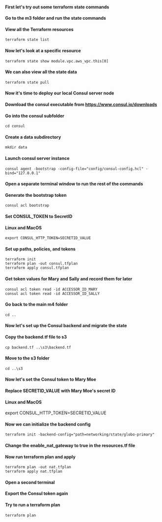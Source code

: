 #### First let's try out some terraform state commands
#### Go to the m3 folder and run the state commands

#### View all the Terraform resources
```
terraform state list
```
#### Now let's look at a specific resource
```
terraform state show module.vpc.aws_vpc.this[0]
```
#### We can also view all the state data
```
terraform state pull
```
#### Now it's time to deploy our local Consul server node
#### Download the consul executable from https://www.consul.io/downloads

#### Go into the consul subfolder
```
cd consul
```
#### Create a data subdirectory
```
mkdir data
```
#### Launch consul server instance
```
consul agent -bootstrap -config-file="config/consul-config.hcl" -bind="127.0.0.1"
```
#### Open a separate terminal window to run the rest of the commands

#### Generate the bootstrap token
```
consul acl bootstrap
```
#### Set CONSUL_TOKEN to SecretID

#### Linux and MacOS
```
export CONSUL_HTTP_TOKEN=SECRETID_VALUE
```
#### Set up paths, policies, and tokens
```
terraform init
terraform plan -out consul.tfplan
terraform apply consul.tfplan
```
#### Get token values for Mary and Sally and record them for later
```
consul acl token read -id ACCESSOR_ID_MARY
consul acl token read -id ACCESSOR_ID_SALLY
```
#### Go back to the main m4 folder
```
cd ..
```
#### Now let's set up the Consul backend and migrate the state

#### Copy the backend.tf file to s3
```
cp backend.tf ..\s3\backend.tf
```
#### Move to the s3 folder
```
cd ..\s3
```
#### Now let's set the Consul token to Mary Moe
#### Replace SECRETID_VALUE with Mary Moe's secret ID
#### Linux and MacOS
export CONSUL_HTTP_TOKEN=SECRETID_VALUE

#### Now we can initialize the backend config
```
terraform init -backend-config="path=networking/state/globo-primary"
```
#### Change the enable_nat_gateway to true in the resources.tf file

#### Now run terraform plan and apply
```
terraform plan -out nat.tfplan
terraform apply nat.tfplan
```
#### Open a second terminal
#### Export the Consul token again
#### Try to run a terraform plan
```
terraform plan
```